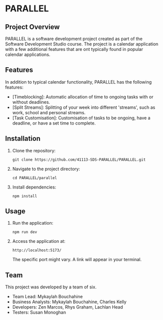 # PARALLEL

## Project Overview

PARALLEL is a software development project created as part of the Software Development Studio course. The project is a calendar application with a few additional features that are ont typically found in popular calendar applications.

## Features

In addition to typical calendar functionality, PARALLEL has the following features:

- [Timeblocking]: Automatic allocation of time to ongoing tasks with or without deadlines.
- [Split Streams]: Splitting of your week into different 'streams', such as work, school and personal streams.
- [Task Customisation]: Customisation of tasks to be ongoing, have a deadline, or have a set time to complete.

## Installation

1. Clone the repository:
   ```
   git clone https://github.com/41113-SDS-PARALLEL/PARALLEL.git
   ```
2. Navigate to the project directory:
   ```
   cd PARALLEL/parallel
   ```
3. Install dependencies:
   ```
   npm install
   ```

## Usage

1. Run the application:
   ```
   npm run dev
   ```
2. Access the application at:
   ```
   http://localhost:5173/
   ```
   The specific port might vary. A link will appear in your terminal.

## Team

This project was developed by a team of six.

- Team Lead: Mykaylah Bouchahine
- Business Analysts: Mykaylah Bouchahine, Charles Kelly
- Developers: Zen Marcos, Rhys Graham, Lachlan Head
- Testers: Susan Monoghan
